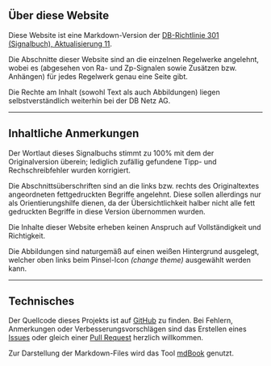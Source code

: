 ## Über diese Website

Diese Website ist eine Markdown-Version der
[DB-Richtlinie 301 (Signalbuch), Aktualisierung 11](https://fahrweg.dbnetze.com/resource/blob/9723786/319305675bc9fb23f75221e1d647a172/rw_301_aktualisierung_11-data.pdf).

Die Abschnitte dieser Website sind an die einzelnen Regelwerke angelehnt, wobei es
(abgesehen von Ra- und Zp-Signalen sowie Zusätzen bzw. Anhängen) für jedes Regelwerk genau eine Seite gibt.

Die Rechte am Inhalt (sowohl Text als auch Abbildungen) liegen selbstverständlich weiterhin bei der DB Netz AG.

---

## Inhaltliche Anmerkungen

Der Wortlaut dieses Signalbuchs stimmt zu 100% mit dem der Originalversion überein;
lediglich zufällig gefundene Tipp- und Rechschreibfehler wurden korrigiert.

Die Abschnittsüberschriften sind an die links bzw. rechts des Originaltextes angeordneten
fettgedruckten Begriffe angelehnt. Diese sollen allerdings nur als Orientierungshilfe dienen,
da der Übersichtlichkeit halber nicht alle fett gedruckten Begriffe in diese Version übernommen wurden.

Die Inhalte dieser Website erheben keinen Anspruch auf Vollständigkeit und Richtigkeit.

Die Abbildungen sind naturgemäß auf einen weißen Hintergrund ausgelegt, welcher oben links beim
Pinsel-Icon *(change theme)* ausgewählt werden kann.

---

## Technisches

Der Quellcode dieses Projekts ist auf [GitHub](https://github.com/techtoto/ril301-website) zu finden.
Bei Fehlern, Anmerkungen oder Verbesserungsvorschlägen sind das Erstellen eines [Issues](https://github.com/techtoto/ril301-website/issues)
oder gleich einer [Pull Request](https://github.com/techtoto/ril301-website/pulls) herzlich willkommen.

Zur Darstellung der Markdown-Files wird das Tool [mdBook](https://rust-lang.github.io/mdBook/) genutzt.